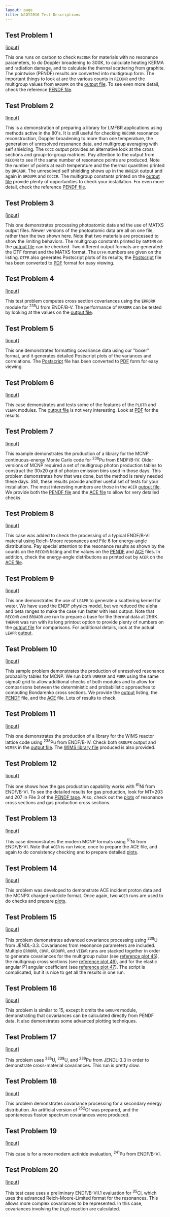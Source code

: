 ```yaml
---
layout: page
title: NJOY2016 Test Descriptions
---
```

## Test Problem 1

[[input](https://raw.githubusercontent.com/njoy/NJOY2016/master/test/01/input)]

 This one runs on carbon to check `RECONR` for materials with no resonance parameters, to do Doppler broadening to 300K, to calculate heating KERMA and radiation damage, and to calculate the thermal scattering from graphite.  The pointwise (PENDF) results are converted into multigroup form.  The important things to look at are the various counts in `RECONR` and the multigroup values from `GROUPR` on the [output file](https://raw.githubusercontent.com/njoy/NJOY2016/master/test/01/referenceOutput).  To see even more detail, check the reference [PENDF file](https://raw.githubusercontent.com/njoy/NJOY2016/master/test/01/referenceTape25).

## Test Problem 2

[[input](https://raw.githubusercontent.com/njoy/NJOY2016/master/test/02/input)]

 This is a demonstration of preparing a library for LMFBR applications using methods active in the 80's.  It is still useful for checking `RECONR` resonance reconstruction, Doppler broadening to more than one temperature, the generation of unresolved resonance data, and multigroup averaging with self shielding.  The `CCCC` output provides an alternative look at the cross sections and group-to-group matrices.  Pay attention to the output from `RECONR` to see if the same number of resonance points are produced.  Note the number of points at each temperature and the thermal quantities printed by `BROADR`.  The unresolved self shielding shows up in the `UNRESR` output and again in `GROUPR` and `CCCCR`.  The multigroup constants printed on the [output file](https://raw.githubusercontent.com/njoy/NJOY2016/master/test/02/referenceOutput) provide plenty of opportunities to check your installation.  For even more detail, check the reference [PENDF file](https://raw.githubusercontent.com/njoy/NJOY2016/master/test/02/referenceTape28).

## Test Problem 3

[[input](https://raw.githubusercontent.com/njoy/NJOY2016/master/test/03/input)]

 This one demonstrates processing photoatomic data and the use of MATXS output files.  Newer versions of the photoatomic data are all on one file, rather than the two shown here.  Note that two materials are processed to show the limiting behaviors.  The multigroup constants printed by `GAMINR` on the [output file](https://raw.githubusercontent.com/njoy/NJOY2016/master/test/02/referenceOutput) can be checked.  Two different output formats are generated: the DTF format and the MATXS format.  The `DTFR` numbers are given on the listing.  `DTFR` also generates Postscript plots of its results; the [Postscript](https://raw.githubusercontent.com/njoy/NJOY2016/master/docs/tests/03/referenceTape37) file has been converted to [PDF](https://raw.githubusercontent.com/njoy/NJOY2016/master/test/03/referenceTape37.pdf) format for easy viewing.

## Test Problem 4

[[input](https://raw.githubusercontent.com/njoy/NJOY2016/master/test/04/input)]

 This test problem computes cross section covariances using the `ERRORR` module for <sup>235</sup>U from ENDF/B-V.  The performance of `ERRORR` can be tested by looking at the values on the [output file](https://raw.githubusercontent.com/njoy/NJOY2016/master/test/04/referenceOutput).

## Test Problem 5

[[input](https://raw.githubusercontent.com/njoy/NJOY2016/master/test/05/input)]

 This one demonstrates formatting covariance data using our "boxer" format, and it generates detailed Postscript plots of the variances and correlations.  The [Postscript](https://raw.githubusercontent.com/njoy/NJOY2016/master/test/05/referenceTape35) file has been converted to [PDF](https://raw.githubusercontent.com/njoy/NJOY2016/master/docs/tests/05/referenceTape35.pdf) form for easy viewing.

## Test Problem 6

[[input](https://raw.githubusercontent.com/njoy/NJOY2016/master/test/06/input)]

 This case demonstrates and tests some of the features of the `PLOTR` and `VIEWR` modules.  The [output file](https://raw.githubusercontent.com/njoy/NJOY2016/master/test/06/referenceOutput) is not very interesting.  Look at [PDF](https://raw.githubusercontent.com/njoy/NJOY2016/master/docs/tests/06/referenceTape32.pdf) for the results.

## Test Problem 7

[[input](https://raw.githubusercontent.com/njoy/NJOY2016/master/test/07/input)]

 This example demonstrates the production of a library for the MCNP continuous-energy Monte Carlo code for <sup>238</sup>Pu from ENDF/B-IV.  Older versions of MCNP required a set of multigroup photon production tables to construct the 30x20 grid of photon emission bins used in those days.  This problem demonstrates how that was done, but the method is rarely needed these days.  Still, these results provide another useful set of tests for your installation.  The most interesting numbers are those in the `ACER` [output file](https://raw.githubusercontent.com/njoy/NJOY2016/master/test/07/referenceOutput).  We provide both the [PENDF file](https://raw.githubusercontent.com/njoy/NJOY2016/master/test/07/referenceTape26) and the [ACE file](https://raw.githubusercontent.com/njoy/NJOY2016/master/test/07/referenceTape26) to allow for very detailed checks.

## Test Problem 8

[[input](https://raw.githubusercontent.com/njoy/NJOY2016/master/test/08/input)]

 This case was added to check the processing of a typical ENDF/B-VI material using Reich-Moore resonances and File 6 for energy-angle distributions.  Pay special attention to the resonance results as shown by the counts on the `RECONR` listing and the values on the [PENDF](https://raw.githubusercontent.com/njoy/NJOY2016/master/test/08/referenceTape28) and [ACE](https://raw.githubusercontent.com/njoy/NJOY2016/master/docs/tests/08/referenceTape25) files.  In addition, check the energy-angle distributions as printed out by `ACER` on the [ACE file](https://raw.githubusercontent.com/njoy/NJOY2016/master/test/08/referenceOutput).

## Test Problem 9

[[input](https://raw.githubusercontent.com/njoy/NJOY2016/master/test/09/input)]

 This one demonstrates the use of `LEAPR` to generate a scattering kernel for water.  We have used the ENDF physics model, but we reduced the alpha and beta ranges to make the case run faster with less output.  Note that `RECONR` and `BROADR` are run to prepare a base for the thermal data at 296K.  `THERMR` was run with its long printout option to provide plenty of numbers on the [output file](https://raw.githubusercontent.com/njoy/NJOY2016/master/test/07/referenceOutput) for comparisons.  For additional details, look at the actual `LEAPR` [output](https://raw.githubusercontent.com/njoy/NJOY2016/master/test/08/referenceTape24).

## Test Problem 10

[[input](https://raw.githubusercontent.com/njoy/NJOY2016/master/test/10/input)]

 This sample problem demonstrates the production of unresolved resonance probability tables for MCNP.  We run both `UNRESR` and `PURR` using the same sigma0 grid to allow additional checks of both modules and to allow for comparisons between the deterministic and probabilistic approaches to computing Bondarenko cross sections.  We provide the [output](https://raw.githubusercontent.com/njoy/NJOY2016/master/test/10/referenceOutput) listing, the [PENDF](https://raw.githubusercontent.com/njoy/NJOY2016/master/test/10/referenceTape28) file, and the [ACE](https://raw.githubusercontent.com/njoy/NJOY2016/master/test/10/referenceTape26) file.  Lots of results to check.

## Test Problem 11

[[input](https://raw.githubusercontent.com/njoy/NJOY2016/master/test/11/input)]

 This one demonstrates the production of a library for the WIMS reactor lattice code using <sup>238</sup>Pu from ENDF/B-IV.  Check both `GROUPR` output and `WIMSR` in the [output file](https://raw.githubusercontent.com/njoy/NJOY2016/master/test/11/referenceOutput).  The [WIMS library file](https://raw.githubusercontent.com/njoy/NJOY2016/master/test/11/referenceTape27) produced is also provided.

## Test Problem 12

[[input](https://raw.githubusercontent.com/njoy/NJOY2016/master/test/12/input)]

  This one shows how the gas production capability works with <sup>61</sup>Ni from ENDF/B-VI.  To see the detailed results for gas production, look for MT=203 and 207 in File 3 of the [PENDF tape](https://raw.githubusercontent.com/njoy/NJOY2016/master/test/12/referenceTape22).  Also, check out the [plots](https://raw.githubusercontent.com/njoy/NJOY2016/master/docs/tests/12/referenceTape24.pdf) of resonance cross sections and gas production cross sections.

## Test Problem 13

[[input](https://raw.githubusercontent.com/njoy/NJOY2016/master/test/13/input)]

  This case demonstrates the modern MCNP formats using <sup>61</sup>Ni from ENDF/B-VI.  Note that `ACER` is run twice, once to prepare the ACE file, and again to do consistency checking and to prepare detailed [plots](https://raw.githubusercontent.com/njoy/NJOY2016/master/docs/tests/13/referenceTape36.pdf). 

## Test Problem 14

[[input](https://raw.githubusercontent.com/njoy/NJOY2016/master/test/14/input)]

  This problem was developed to demonstrate ACE incident proton data and the MCNPX charged-particle format.  Once again, two `ACER` runs are used to do checks and prepare [plots](https://raw.githubusercontent.com/njoy/NJOY2016/master/docs/tests/14/referenceTape36.pdf).

## Test Problem 15

[[input](https://raw.githubusercontent.com/njoy/NJOY2016/master/test/15/input)]

  This problem demonstrates advanced covariance processing using <sup>238</sup>U from JENDL-3.3.  Covariances from resonance parameters are included.  Multiple `ERRORR`, `COVR`, `GROUPR`, and `VIEWR` runs are stacked together in order to generate covariances for the multigroup nubar (see [reference plot 45]()), the multigroup cross sections (see [reference plot 46]()), and for the elastic angular P1 angular coefficient (see [reference plot 47]()).  The script is complicated, but it is nice to get all the results in one run.

## Test Problem 16

[[input](https://raw.githubusercontent.com/njoy/NJOY2016/master/test/16/input)]

  This problem is similar to 15, except it omits the `GROUPR` module, demonstrating that covariances can be calculated directly from PENDF data.  It also demonstrates some advanced plotting techniques.

## Test Problem 17

[[input](https://raw.githubusercontent.com/njoy/NJOY2016/master/test/17/input)]

  This problem uses <sup>235</sup>U, <sup>238</sup>U, and <sup>239</sup>Pu from JENDL-3.3 in order to demonstrate cross-material covariances.  This run is pretty slow.

## Test Problem 18

[[input](https://raw.githubusercontent.com/njoy/NJOY2016/master/test/18/input)]

  This problem demonstrates covariance processing for a secondary energy distribution.  An artificial version of <sup>252</sup>Cf was prepared, and the spontaneous fission spectrum covariances were produced.

## Test Problem 19

[[input](https://raw.githubusercontent.com/njoy/NJOY2016/master/test/19/input)]

  This case is for a more modern actinide evaluation, <sup>241</sup>Pu from ENDF/B-VI.

## Test Problem 20

[[input](https://raw.githubusercontent.com/njoy/NJOY2016/master/test/20/input)]

  This test case uses a preliminary ENDF/B-VII.1 evaluation for <sup>35</sup>Cl, which uses the advanced Reich-Moore-Limited format for the resonances.  This allows more complex covariances to be represented.  In this case, covariances involving the (n,p) reaction are calculated.
